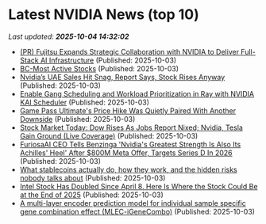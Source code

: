 # Latest NVIDIA News (top 10)
_Last updated: **2025-10-04 14:32:02**_

- [(PR) Fujitsu Expands Strategic Collaboration with NVIDIA to Deliver Full-Stack AI Infrastructure](https://www.techpowerup.com/341591/fujitsu-expands-strategic-collaboration-with-nvidia-to-deliver-full-stack-ai-infrastructure) (Published: 2025-10-03)
- [BC-Most Active Stocks](https://finance.yahoo.com/news/bc-most-active-stocks-143018325.html) (Published: 2025-10-03)
- [Nvidia’s UAE Sales Hit Snag, Report Says, Stock Rises Anyway](https://biztoc.com/x/a82052862dd2123a) (Published: 2025-10-03)
- [Enable Gang Scheduling and Workload Prioritization in Ray with NVIDIA KAI Scheduler](https://developer.nvidia.com/blog/enable-gang-scheduling-and-workload-prioritization-in-ray-with-nvidia-kai-scheduler/) (Published: 2025-10-03)
- [Game Pass Ultimate's Price Hike Was Quietly Paired With Another Downside](https://www.gamespot.com/articles/game-pass-ultimates-price-hike-was-quietly-paired-with-another-downside/1100-6535197/) (Published: 2025-10-03)
- [Stock Market Today: Dow Rises As Jobs Report Nixed; Nvidia, Tesla Gain Ground (Live Coverage)](https://biztoc.com/x/2d1abebf9250d167) (Published: 2025-10-03)
- [FuriosaAI CEO Tells Benzinga 'Nvidia's Greatest Strength Is Also Its Achilles' Heel' After $800M Meta Offer, Targets Series D In 2026](https://biztoc.com/x/d8af1cbcd461a938) (Published: 2025-10-03)
- [What stablecoins actually do, how they work, and the hidden risks nobody talks about](https://economictimes.indiatimes.com/news/international/us/what-stablecoins-actually-do-how-they-work-and-the-hidden-risks-nobody-talks-about/articleshow/124292564.cms) (Published: 2025-10-03)
- [Intel Stock Has Doubled Since April 8. Here Is Where the Stock Could Be at the End of 2025](https://www.barchart.com/story/news/35218063/intel-stock-has-doubled-since-april-8-here-is-where-the-stock-could-be-at-the-end-of-2025) (Published: 2025-10-03)
- [A multi-layer encoder prediction model for individual sample specific gene combination effect (MLEC-iGeneCombo)](https://journals.plos.org/ploscompbiol/article?id=10.1371/journal.pcbi.1013547) (Published: 2025-10-03)
